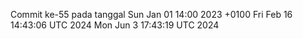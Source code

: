 Commit ke-55 pada tanggal Sun Jan 01 14:00 2023 +0100
Fri Feb 16 14:43:06 UTC 2024
Mon Jun  3 17:43:19 UTC 2024
